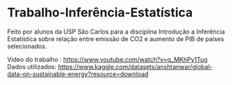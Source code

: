 # Trabalho-Inferência-Estatística
Feito por alunos da USP São Carlos para a disciplina Introdução a Inferência Estatística sobre relação entre emissão de CO2 e aumento de PIB de países selecionados.

Video do trabalho : https://www.youtube.com/watch?v=q_MKhPy1Tug
Dados utilizados: https://www.kaggle.com/datasets/anshtanwar/global-data-on-sustainable-energy?resource=download
